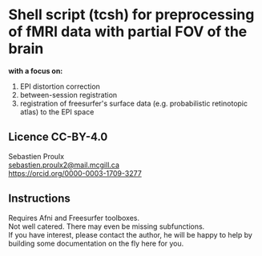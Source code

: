 # Shell script (tcsh) for preprocessing of fMRI data with partial FOV of the brain
__with a focus on:__
1. EPI distortion correction
2. between-session registration
3. registration of freesurfer's surface data (e.g. probabilistic retinotopic atlas) to the EPI space
## Licence CC-BY-4.0
Sebastien Proulx  
sebastien.proulx2@mail.mcgill.ca  
https://orcid.org/0000-0003-1709-3277

## Instructions
Requires Afni and Freesurfer toolboxes.  
Not well catered. There may even be missing subfunctions.  
If you have interest, please contact the author, he will be happy to help by building some documentation on the fly here for you.
